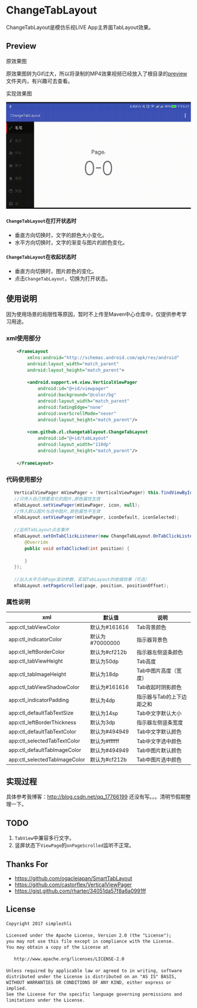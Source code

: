 # ChangeTabLayout

ChangeTabLayout是模仿乐视LIVE App主界面TabLayout效果。

## Preview

原效果图

原效果图转为Gif过大，所以将录制的MP4效果视频已经放入了根目录的[preview](/preview)文件夹内，有兴趣可去查看。

实现效果图

![preview](/preview/preview.gif)

#### `ChangeTabLayout`在打开状态时

- 垂直方向切换时，文字的颜色大小变化。
- 水平方向切换时，文字的渐变与图片的颜色变化。

#### `ChangeTabLayout`在收起状态时

- 垂直方向切换时，图片颜色的变化。
- 点击`ChangeTabLayout`，切换为打开状态。

## 使用说明

因为使用场景的局限性等原因，暂时不上传至Maven中心仓库中，仅提供参考学习用途。

### xml使用部分
```xml
    <FrameLayout
        xmlns:android="http://schemas.android.com/apk/res/android"
        android:layout_width="match_parent"
        android:layout_height="match_parent">

        <android.support.v4.view.VerticalViewPager
            android:id="@+id/viewpager"
            android:background="@color/bg"
            android:layout_width="match_parent"
            android:fadingEdge="none"
            android:overScrollMode="never"
            android:layout_height="match_parent"/>

        <com.github.zl.changetablayout.ChangeTabLayout
            android:id="@+id/tabLayout"
            android:layout_width="110dp"
            android:layout_height="match_parent"/>

    </FrameLayout>
```

### 代码使用部分

```java
   VerticalViewPager mViewPager = (VerticalViewPager) this.findViewById(R.id.viewpager);
   //只传入自己想要变化的图片,颜色属性生效
   mTabLayout.setViewPager(mViewPager, icon, null);
   //传入默认图片与选中图片,颜色属性不生效
   mTabLayout.setViewPager(mViewPager, iconDefault, iconSelected);

   //监听TabLayout点击事件
   mTabLayout.setOnTabClickListener(new ChangeTabLayout.OnTabClickListener() {
       @Override
       public void onTabClicked(int position) {

       }
   });

   //出入水平方向Page滚动参数，实现TabLayout的收缩效果（可选）
   mTabLayout.setPageScrolled(page, position, positionOffset);

```

### 属性说明

xml | 默认值 | 说明
---|---|---
app:ctl_tabViewColor | 默认为#161616 | Tab背景颜色
app:ctl_indicatorColor | 默认为#70000000 | 指示器背景色
app:ctl_leftBorderColor | 默认为#cf212b | 指示器左侧竖条颜色
app:ctl_tabViewHeight | 默认为50dp | Tab高度
app:ctl_tabImageHeight | 默认为18dp | Tab中图片高度（宽度）
app:ctl_tabViewShadowColor | 默认为#161616 | Tab收起时阴影颜色
app:ctl_indicatorPadding | 默认为4dp | 指示器与Tab的上下边距之和
app:ctl_defaultTabTextSize | 默认为14sp | Tab中文字默认大小
app:ctl_leftBorderThickness | 默认为3dp | 指示器左侧竖条宽度
app:ctl_defaultTabTextColor | 默认为#494949 | Tab中文字默认颜色
app:ctl_selectedTabTextColor | 默认为#ffffff | Tab中文字选中颜色
app:ctl_defaultTabImageColor | 默认为#494949 | Tab中图片默认颜色
app:ctl_selectedTabImageColor | 默认为#cf212b | Tab中图片选中颜色

## 实现过程

具体参考我博客：http://blog.csdn.net/qq_17766199
还没有写。。。清明节假期整理一下。

## TODO

1. `TabView`中兼容多行文字。
2. 竖屏状态下`ViewPage`的`onPageScrolled`监听不正常。

## Thanks For

- https://github.com/ogaclejapan/SmartTabLayout
- https://github.com/castorflex/VerticalViewPager
- https://gist.github.com/rharter/34051da57f8a6a0991ff

## License

	Copyright 2017 simplezhli

    Licensed under the Apache License, Version 2.0 (the "License");
    you may not use this file except in compliance with the License.
    You may obtain a copy of the License at

       http://www.apache.org/licenses/LICENSE-2.0

    Unless required by applicable law or agreed to in writing, software
    distributed under the License is distributed on an "AS IS" BASIS,
    WITHOUT WARRANTIES OR CONDITIONS OF ANY KIND, either express or implied.
    See the License for the specific language governing permissions and
    limitations under the License.
